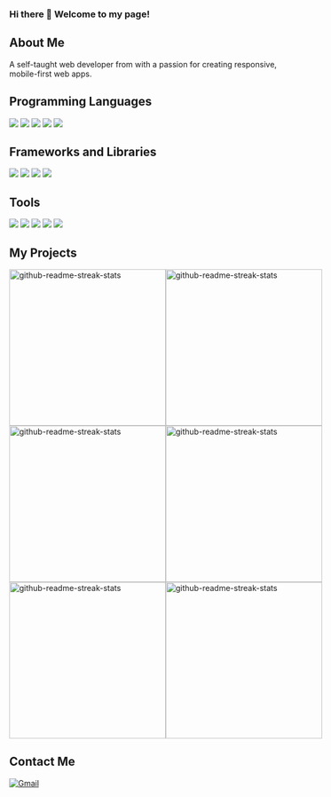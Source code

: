 ### Hi there 👋 Welcome to my page! 

## About Me
A self-taught web developer from with a passion for creating responsive, mobile-first web apps.

## Programming Languages

<p>
  <img src="https://img.shields.io/badge/HTML5-E34F26?style=for-the-badge&logo=html5&logoColor=white" />
  <img src="https://img.shields.io/badge/CSS3-1572B6?style=for-the-badge&logo=css3&logoColor=white" />
  <img src="https://img.shields.io/badge/JavaScript-323330?style=for-the-badge&logo=javascript&logoColor=F7DF1E" />
  <img src="https://img.shields.io/badge/C%2B%2B-00599C?style=for-the-badge&logo=c%2B%2B&logoColor=white" />
  <img src="https://img.shields.io/badge/json-5E5C5C?style=for-the-badge&logo=json&logoColor=white" />
</p>

## Frameworks and Libraries

<p>
  <img src="https://img.shields.io/badge/Node.js-339933?style=for-the-badge&logo=nodedotjs&logoColor=white" />
  <!-- <img src="https://img.shields.io/badge/Express.js-404D59?style=for-the-badge&logo=expressdotjs&logoColor=white" /> -->
  <img src="https://img.shields.io/badge/React-20232A?style=for-the-badge&logo=react&logoColor=61DAFB" />
  <img src="https://img.shields.io/badge/Tailwind_CSS-38B2AC?style=for-the-badge&logo=tailwind-css&logoColor=white" />
  <img src="https://img.shields.io/badge/Sass-CC6699?style=for-the-badge&logo=sass&logoColor=white" />
  <!-- <img src="https://img.shields.io/badge/React_Router-CA4245?style=for-the-badge&logo=react-router&logoColor=white" /> -->
</p>

## Tools
<p>
  <img src="https://img.shields.io/badge/Visual_Studio_Code-0078D4?style=for-the-badge&logo=visual%20studio%20code&logoColor=white" />
  <img src="https://img.shields.io/badge/eslint-3A33D1?style=for-the-badge&logo=eslint&logoColor=white" />
  <img src="https://img.shields.io/badge/prettier-1A2C34?style=for-the-badge&logo=prettier&logoColor=F7BA3E" />
  <img src="https://img.shields.io/badge/GIT-E44C30?style=for-the-badge&logo=git&logoColor=white" />
  <img src="https://img.shields.io/badge/-NPM-CB3837?style=for-the-badge&logo=npm&logoColor=white" />
</p>

## My Projects
<div style="display:flex;">
    <a href="https://github.com/mehargiri/easybank-landing-page" target="_blank">
    <img width="282" src="https://github-readme-stats.vercel.app/api/pin/?username=mehargiri&repo=easybank-landing-page&theme=react&bg_color=273849&title_color=F85D7F&icon_color=F8D866&hide_border=true&show_icons=false" alt="github-readme-streak-stats">
  </a>
    <a href="https://github.com/mehargiri/Start-Challenge-Prototype" target="_blank">
    <img width="282" src="https://github-readme-stats.vercel.app/api/pin/?username=mehargiri&repo=Start-Challenge-Prototype&theme=react&bg_color=273849&title_color=F85D7F&icon_color=F8D866&hide_border=true&show_icons=false" alt="github-readme-streak-stats">
  </a>
</div>

<div style="display:flex;">
    <a href="https://github.com/mehargiri/React-Weather-App" target="_blank">
    <img width="282" src="https://github-readme-stats.vercel.app/api/pin/?username=mehargiri&repo=React-Weather-App&theme=react&bg_color=273849&title_color=F85D7F&icon_color=F8D866&hide_border=true&show_icons=false" alt="github-readme-streak-stats">
  </a>
    <a href="https://github.com/mehargiri/React-Calculator" target="_blank">
    <img width="282" src="https://github-readme-stats.vercel.app/api/pin/?username=mehargiri&repo=React-Calculator&theme=react&bg_color=273849&title_color=F85D7F&icon_color=F8D866&hide_border=true&show_icons=false" alt="github-readme-streak-stats">
  </a>
</div>

<div style="display:flex;">
    <a href="https://github.com/mehargiri/Real-Estate-Website-Clone" target="_blank">
    <img width="282" src="https://github-readme-stats.vercel.app/api/pin/?username=mehargiri&repo=Real-Estate-Website-Clone&theme=react&bg_color=273849&title_color=F85D7F&icon_color=F8D866&hide_border=true&show_icons=false" alt="github-readme-streak-stats">
  </a>
  <a href="https://github.com/mehargiri/Assembly-Line-Simulation" target="_blank">
    <img width="282" src="https://github-readme-stats.vercel.app/api/pin/?username=mehargiri&repo=Assembly-Line-Simulation&theme=react&bg_color=273849&title_color=F85D7F&icon_color=F8D866&hide_border=true&show_icons=false" alt="github-readme-streak-stats">
  </a>
</div>


## Contact Me
[<img alt="Gmail" src="https://img.shields.io/badge/Gmail-D14836?style=for-the-badge&logo=gmail&logoColor=white" />](mailto:resoulgiri1@gmail.com)

